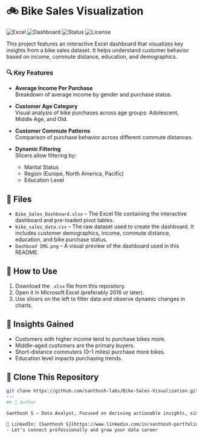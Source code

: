 # 🚲 Bike Sales Visualization
![Excel](https://img.shields.io/badge/Tool-Excel-blue.svg)
![Dashboard](https://img.shields.io/badge/Type-Interactive%20Dashboard-orange.svg)
![Status](https://img.shields.io/badge/Status-Completed-brightgreen)
![License](https://img.shields.io/badge/License-MIT-green.svg)


This project features an interactive Excel dashboard that visualizes key insights from a bike sales dataset. It helps understand customer behavior based on income, commute distance, education, and demographics.

### 🔍 Key Features

- **Average Income Per Purchase**  
  Breakdown of average income by gender and purchase status.

- **Customer Age Category**  
  Visual analysis of bike purchases across age groups: Adolescent, Middle Age, and Old.

- **Customer Commute Patterns**  
  Comparison of purchase behavior across different commute distances.

- **Dynamic Filtering**  
  Slicers allow filtering by:
  - Marital Status
  - Region (Europe, North America, Pacific)
  - Education Level

## 📁 Files

- `Bike_Sales_Dashboard.xlsx` – The Excel file containing the interactive dashboard and pre-loaded pivot tables.
- `bike_sales_data.csv` – The raw dataset used to create the dashboard. It includes customer demographics, income, commute distance, education, and bike purchase status.
- `Dashboad IMG.png` – A visual preview of the dashboard used in this README.


## 📌 How to Use

1. Download the `.xlsx` file from this repository.
2. Open it in Microsoft Excel (preferably 2016 or later).
3. Use slicers on the left to filter data and observe dynamic changes in charts.

## 🧠 Insights Gained

- Customers with higher income tend to purchase bikes more.
- Middle-aged customers are the primary buyers.
- Short-distance commuters (0–1 miles) purchase more bikes.
- Education level impacts purchasing trends.

## 🚀 Clone This Repository

```bash
git clone https://github.com/santhosh-labs/Bike-Sales-Visualization.git
---
## 👤 Author

Santhosh S — Data Analyst, Focused on deriving actionable insights, simplifying complex data challenges, and delivering data-driven solutions across domains.

💼 LinkedIn: [Santhosh S](https://www.linkedin.com/in/santhosh-portfolio)  
- Let’s connect professionally and grow your data career
